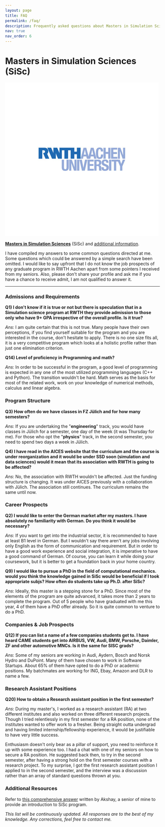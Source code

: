 ```yaml
---
layout: page
title: FAQ
permalink: /faq/
description: Frequently asked questions about Masters in Simulation Sciences at RWTH Aachen
nav: true
nav_order: 6
---
```


# Masters in Simulation Sciences (SiSc)

![RWTH Aachen University](/assets/img/RWTH-Aachen-University_500x500.jpg)

[**Masters in Simulation Sciences**](https://www.aices.rwth-aachen.de/en/academics/masters-program-simulation-sciences) (SiSc) and [additional information](https://www.jara.org/en/research/center-for-simulation-and-data-sciences/school-for-simulation-and-data-sciences-ssd-en).

I have compiled my answers to some common questions directed at me. Some questions which could be answered by a simple search have been omitted. I would like to say upfront that I do not know the job prospects of any graduate program in RWTH Aachen apart from some pointers I received from my seniors. Also, please don't share your profile and ask me if you have a chance to receive admit, I am not qualified to answer it.

* * *

### Admissions and Requirements

**Q1) I don't know if it is true or not but there is speculation that in a Simulation science program at RWTH they provide admission to those only who have 9+ GPA irrespective of the overall profile. Is it true?**

_Ans_: I am quite certain that this is not true. Many people have their own perceptions, if you find yourself suitable for the program and you are interested in the course, don't hesitate to apply. There is no one size fits all, it is a very competitive program which looks at a holistic profile rather than just one elimination criterion.

**Q14) Level of proficiency in Programming and math?**

_Ans_: In order to be successful in the program, a good level of programming is expected in any one of the most utilized programming languages (C++ and Python). The transition wouldn't be hard. Math serves as the basis for most of the related work, work on your knowledge of numerical methods, calculus and linear algebra.

### Program Structure

**Q3) How often do we have classes in FZ Jülich and for how many semesters?**

_Ans_: If you are undertaking the "**engineering**" track, you would have classes in Jülich for a semester, one day of the week (it was Thursday for me). For those who opt the "**physics**" track, in the second semester, you need to spend two days a week in Jülich.

**Q4) I have read in the AICES website that the curriculum and the course is under reorganization and it would be under SSD soon (simulation and data sciences) would it mean that its association with RWTH is going to be affected?**

_Ans_: No, the association with RWTH wouldn't be affected. Just the funding structure is changing. It was under AICES previously with a collaboration with Jülich. The association still continues. The curriculum remains the same until now.

### Career Prospects

**Q2) I would like to enter the German market after my masters. I have absolutely no familiarity with German. Do you think it would be necessary?**

_Ans_: If you want to get into the industrial sector, it is recommended to have at least B1 level in German. But I wouldn't say there aren't any jobs involving only English as the form of communication and requirement. But in order to have a good work experience and social integration, it is imperative to have a good command of German. Of course, you can learn it while doing your coursework, but it is better to get a foundation back in your home country.

**Q9) I would like to pursue a PhD in the field of computational mechanics. would you think the knowledge gained in SiSc would be beneficial if I took appropriate subjs? How often do students take up Ph.D. after SiSc?**

_Ans_: Ideally, this master is a stepping stone for a PhD. Since most of the elements of the program are quite advanced, it takes more than 2 years to complete the program. Out of 5 people who have graduated with me this year, 4 of them have a PhD offer already. So it is quite common to venture to do a PhD.

### Companies & Job Prospects

**Q12) If you can list a name of a few companies students get to. I have heard CAME students get into AIRBUS, VW, Audi, BMW, Porsche, Daimler, ZF and other automotive MNCs. Is it the same for SISC grads?**

_Ans_: Some of my seniors are working in Audi, Aydern, Bosch and Norsk Hydro and DuPoint. Many of them have chosen to work in Software Startups. About 65% of them have opted to do a PhD or academic positions. My batchmates are working for ING, Ebay, Amazon and DLR to name a few.

### Research Assistant Positions

**Q20) How to obtain a Research assistant position in the first semester?**

_Ans_: During my master's, I worked as a research assistant (RA) at two different institutes and also worked on three different research projects. Though I tried relentlessly in my first semester for a RA position, none of the institutes wanted to offer work to a fresher. Being straight outta undergrad and having limited internship/fellowship experience, it would be justifiable to have very little success.

Enthusiasm doesn't only bear as a pillar of support, you need to reinforce it up with some experience too. I had a chat with one of my seniors on how to secure a RA position. He suggested back then, to try in the second semester, after having a strong hold on the first semester courses with a research project. To my surprise, I got the first research assistant position I applied to in the second semester, and the interview was a discussion rather than an array of standard questions thrown at you.

### Additional Resources

Refer to [this comprehensive answer](https://qr.ae/pNzpNT) written by Akshay, a senior of mine to provide an introduction to SiSc program.

_This list will be continuously updated. All responses are to the best of my knowledge. Any corrections, feel free to contact me._ 